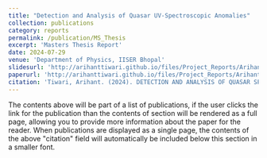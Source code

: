 ```yaml
---
title: "Detection and Analysis of Quasar UV-Spectroscopic Anomalies"
collection: publications
category: reports
permalink: /publication/MS_Thesis
excerpt: 'Masters Thesis Report'
date: 2024-07-29
venue: 'Department of Physics, IISER Bhopal'
slidesurl: 'http://arihanttiwari.github.io/files/Project_Reports/Arihant_MS_Thesis.pdf'
paperurl: 'http://arihanttiwari.github.io/files/Project_Reports/Arihant_MS_Thesis.pdf'
citation: 'Tiwari, Arihant. (2024). DETECTION AND ANALYSIS OF QUASAR SPECTROSCOPIC ANOMALIES'
---
```


The contents above will be part of a list of publications, if the user clicks the link for the publication than the contents of section will be rendered as a full page, allowing you to provide more information about the paper for the reader. When publications are displayed as a single page, the contents of the above "citation" field will automatically be included below this section in a smaller font.
